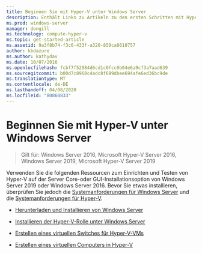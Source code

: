 ```yaml
---
title: Beginnen Sie mit Hyper-V unter Windows Server
description: Enthält Links zu Artikeln zu den ersten Schritten mit Hyper-V.
ms.prod: windows-server
manager: dongill
ms.technology: compute-hyper-v
ms.topic: get-started-article
ms.assetid: 9a3f8b74-f3c0-433f-a320-850ca8610757
author: kbdazure
ms.author: kathydav
ms.date: 10/07/2016
ms.openlocfilehash: fcbf7f52984d6cd1c0fcc0b04e6a9cf3a7aad639
ms.sourcegitcommit: b00d7c8968c4adc8f699dbee694afe6ed36bc9de
ms.translationtype: MT
ms.contentlocale: de-DE
ms.lasthandoff: 04/08/2020
ms.locfileid: "80860833"
---
```

# <a name="get-started-with-hyper-v-on-windows-server"></a>Beginnen Sie mit Hyper-V unter Windows Server

>Gilt für: Windows Server 2016, Microsoft Hyper-V Server 2016, Windows Server 2019, Microsoft Hyper-V Server 2019
  
Verwenden Sie die folgenden Ressourcen zum Einrichten und Testen von Hyper-V auf der Server Core-oder GUI-Installationsoption von Windows Server 2019 oder Windows Server 2016. Bevor Sie etwas installieren, überprüfen Sie jedoch die [Systemanforderungen für Windows Server](../../../get-started/System-Requirements--and-Installation.md) und die [Systemanforderungen für Hyper-V](../System-requirements-for-Hyper-V-on-Windows.md).

- [Herunterladen und Installieren von Windows Server](https://www.microsoft.com/evalcenter/evaluate-windows-server-2019)  

- [Installieren der Hyper-V-Rolle unter Windows Server](Install-the-Hyper-V-role-on-Windows-Server.md)  
- [Erstellen eines virtuellen Switches für Hyper-V-VMs](Create-a-virtual-switch-for-Hyper-V-virtual-machines.md)  
- [Erstellen eines virtuellen Computers in Hyper-V](Create-a-virtual-machine-in-Hyper-V.md)  